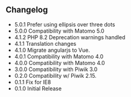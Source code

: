 ## Changelog

* 5.0.1 Prefer using ellipsis over three dots
* 5.0.0 Compatibility with Matomo 5.0
* 4.1.2 PHP 8.2 Deprecation warnings handled
* 4.1.1 Translation changes
* 4.1.0 Migrate angularjs to Vue.
* 4.0.1 Compatibility with Matomo 4.0
* 4.0.0 Compatibility with Matomo 4.0
* 3.0.0 Compatibility with Piwik 3.0
* 0.2.0 Compatibility w/ Piwik 2.15.
* 0.1.1 Fix for IE8
* 0.1.0 Initial Release

